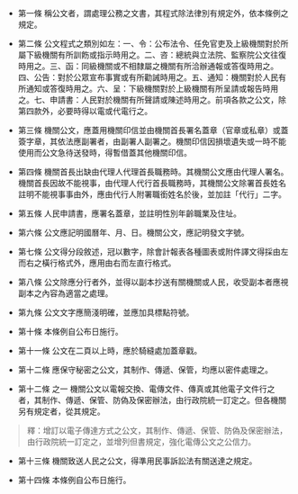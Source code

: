 * 第一條 稱公文者，謂處理公務之文書，其程式除法律別有規定外，依本條例之規定。

* 第二條 公文程式之類別如左：一、令：公布法令、任免官吏及上級機關對於所屬下級機關有所訓飭或指示時用之。二、咨：總統與立法院、監察院公文往復時用之。三、函：同級機關或不相隸屬之機關有所洽辦通報或答復時用之。四、公告：對於公眾宣布事實或有所勸誡時用之。五、通知：機關對於人民有所通知或答復時用之。六、呈：下級機關對於上級機關有所呈請或報告時用之。七、申請書：人民對於機關有所聲請或陳述時用之。前項各款之公文，除第四款外，必要時得以電或代電行之。

* 第三條 機關公文，應蓋用機關印信並由機關首長署名蓋章（官章或私章）或蓋簽字章，其依法應副署者，由副署人副署之。機關印信因損壞遺失或一時不能使用而公文急待送發時，得暫借蓋其他機關印信。

* 第四條 機關首長出缺由代理人代理首長職務時。其機關公文應由代理人署名。機關首長因故不能視事，由代理人代行首長職務時，其機關公文除署首長姓名註明不能視事事由外，應由代行人附署職銜姓名於後，並加註「代行」二字。

* 第五條 人民申請書，應署名蓋章，並註明性別年齡職業及住址。

* 第六條 公文應記明國曆年、月、日。機關公文，應記明發文字號。

* 第七條 公文得分段敘述，冠以數字，除會計報表各種圖表或附件譯文得採由左而右之橫行格式外，應用由右而左直行格式。

* 第八條 公文除應分行者外，並得以副本抄送有關機關或人民，收受副本者應視副本之內容為適當之處理。

* 第九條 公文文字應簡淺明確，並應加具標點符號。

* 第十條 本條例自公布日施行。

* 第十一條 公文在二頁以上時，應於騎縫處加蓋章戳。

* 第十二條 應保守秘密之公文，其制作、傳遞、保管，均應以密件處理之。

* 第十二條 之一 機關公文以電報交換、電傳文件、傳真或其他電子文件行之者，其制作、傳遞、保管、防偽及保密辦法，由行政院統一訂定之。但各機關另有規定者，從其規定。

> 釋：增訂以電子傳達方式之公文，其制作、傳遞、保管、防偽及保密辦法，由行政院統一訂定之，並增列但書規定，強化電傳公文之公信力。

* 第十三條 機關致送人民之公文，得準用民事訴訟法有關送達之規定。

* 第十四條 本條例自公布日施行。

